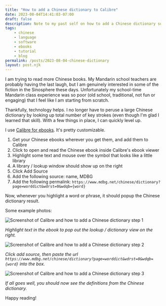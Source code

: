 ```yaml
---
title: "How to add a Chinese dictionary to Calibre"
date: 2023-08-04T14:41:03-07:00
draft: false 
description: Note to my past self on how to add a Chinese dictionary so that I can read Chinese ebooks more easily.
tags: 
    - chinese
    - language
    - software
    - ebooks
    - tutorial
    - blog
permalink: /posts/2023-08-04-chinese-dictionary
layout: post.njk
---
```


I am trying to read more Chinese books. My Mandarin school teachers are probably having the last laugh, but I am genuinely interested in some of the fiction in the Sinosphere these days. Unfortunately my school-time Mandarin class experience was so poor (old school, traditional, not fun or engaging) that I feel like I am starting from scratch.

Thankfully, technology helps. I no longer have to peruse a large Chinese dictionary by looking up total number of key strokes (even though I'm glad I learned that skill). With a few things in place, I can quickly level up.

I use [Calibre for ebooks](https://calibre-ebook.com). It's pretty customizable.

1. Get your Chinese ebooks wherever you get them, and add them to Calibre
2. Click to open and read the Chinese ebook inside Calibre's ebook viewer
3. Highlight some text and mouse over the symbol that looks like a little library 
4. A library / lookup window should show up on the right
5. Click Add Source
6. Add the following source: name, MDBG
7. Add the following permalink: `https://www.mdbg.net/chinese/dictionary?page=worddict&wdrst=0&wdqb={word}`

Now, whenever you highlight a word or phrase, it should popup the Chinese dictionary result.

Some example photos: 

![Screenshot of Calibre and how to add a Chinese dictionary step 1](/img/20230804-chinesedictionary1.png "Screenshot of Calibre and how to add a Chinese dictionary step 1")

*Highlight text in the ebook to pop out the lookup / dictionary view on the right.*

![Screenshot of Calibre and how to add a Chinese dictionary step 2](/img/20230804-chinesedictionary2.png "Screenshot of Calibre and how to add a Chinese dictionary step 2")

*Click add source, then paste the url `https://www.mdbg.net/chinese/dictionary?page=worddict&wdrst=0&wdqb={word}` into the box.*

![Screenshot of Calibre and how to add a Chinese dictionary step 3](/img/20230804-chinesedictionary3.png "Screenshot of Calibre and how to add a Chinese dictionary step 3")

*If all goes well, you should now see the definitions from the Chinese dictionary.*

Happy reading!

